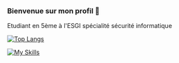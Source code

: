 ### Bienvenue sur mon profil 👋

Etudiant en 5ème à l'ESGI spécialité sécurité informatique

[![Top Langs](https://github-readme-stats.vercel.app/api/top-langs/?username=C4meleo&hide=CSS,HTML,JAVASCRIPT)](https://github.com/anuraghazra/github-readme-stats)

[![My Skills](https://skillicons.dev/icons?i=linux,py,bash,c,php,git,mysql,go,rust,powershell,docker)](https://skillicons.dev)

